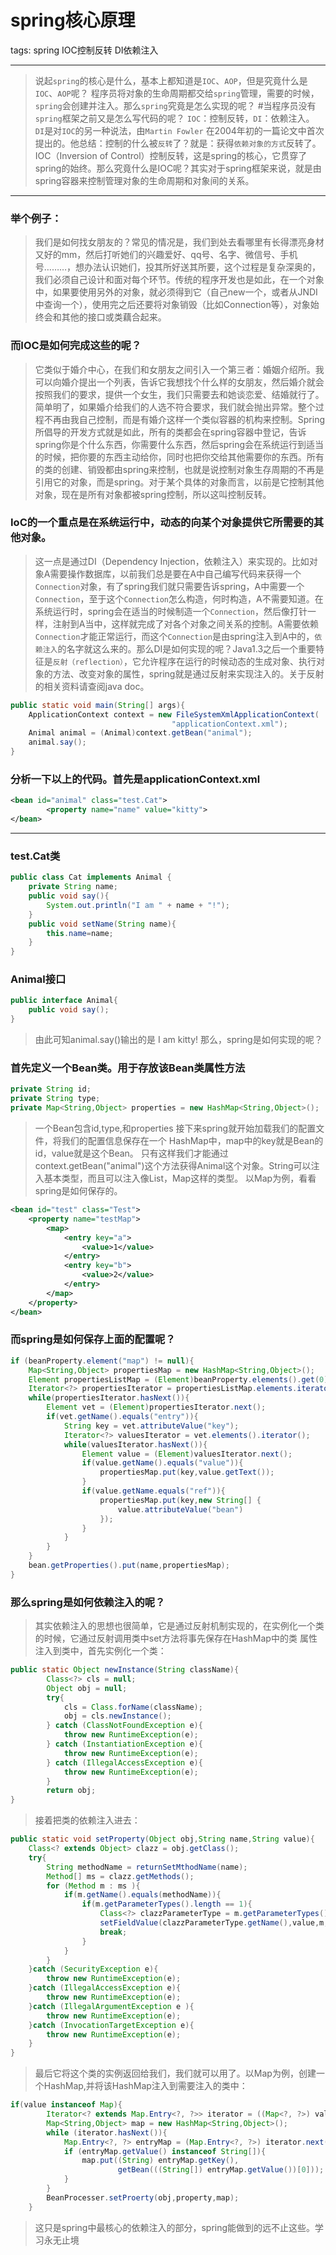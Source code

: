 # spring核心原理

tags: spring IOC控制反转 DI依赖注入

------
>说起`spring`的核心是什么，基本上都知道是`IOC`、`AOP`，但是究竟什么是`IOC`、`AOP`呢？
程序员将对象的生命周期都交给`spring`管理，需要的时候，`spring`会创建并注入。那么`spring`究竟是怎么实现的呢？
#当程序员没有`spring`框架之前又是怎么写代码的呢？
>`IOC`：控制反转，`DI`：依赖注入。
`DI`是对`IOC`的另一种说法，由`Martin Fowler` 在2004年初的一篇论文中首次提出的。他总结：控制的什么被`反转`了？就是：获得`依赖对象的方式`反转了。
IOC（Inversion of Control）控制反转，这是spring的核心，它贯穿了spring的始终。那么究竟什么是IOC呢？其实对于spring框架来说，就是由spring容器来控制管理对象的生命周期和对象间的关系。

------
### 举个例子：	
>我们是如何找女朋友的？常见的情况是，我们到处去看哪里有长得漂亮身材又好的mm，然后打听她们的兴趣爱好、qq号、名字、微信号、手机号………，想办法认识她们，投其所好送其所要，这个过程是复杂深奥的，我们必须自己设计和面对每个环节。传统的程序开发也是如此，在一个对象中，如果要使用另外的对象，就必须得到它（自己new一个，或者从JNDI中查询一个），使用完之后还要将对象销毁（比如Connection等），对象始终会和其他的接口或类藕合起来。

### 而IOC是如何完成这些的呢？
>它类似于婚介中心，在我们和女朋友之间引入一个第三者：婚姻介绍所。我可以向婚介提出一个列表，告诉它我想找个什么样的女朋友，然后婚介就会按照我们的要求，提供一个女生，我们只需要去和她谈恋爱、结婚就行了。简单明了，如果婚介给我们的人选不符合要求，我们就会抛出异常。整个过程不再由我自己控制，而是有婚介这样一个类似容器的机构来控制。Spring所倡导的开发方式就是如此，所有的类都会在spring容器中登记，告诉spring你是个什么东西，你需要什么东西，然后spring会在系统运行到适当的时候，把你要的东西主动给你，同时也把你交给其他需要你的东西。所有的类的创建、销毁都由spring来控制，也就是说控制对象生存周期的不再是引用它的对象，而是spring。对于某个具体的对象而言，以前是它控制其他对象，现在是所有对象都被spring控制，所以这叫控制反转。

### IoC的一个重点是在系统运行中，动态的向某个对象提供它所需要的其他对象。
>这一点是通过DI（Dependency Injection，依赖注入）来实现的。比如对象A需要操作数据库，以前我们总是要在A中自己编写代码来获得一个`Connection`对象，有了spring我们就只需要告诉spring，A中需要一个`Connection`，至于这个`Connection`怎么构造，何时构造，A不需要知道。在系统运行时，spring会在适当的时候制造一个`Connection`，然后像打针一样，注射到A当中，这样就完成了对各个对象之间关系的控制。A需要依赖`Connection`才能正常运行，而这个`Connection`是由spring注入到A中的，`依赖注入`的名字就这么来的。那么DI是如何实现的呢？Java1.3之后一个重要特征是`反射（reflection）`，它允许程序在运行的时候动态的生成对象、执行对象的方法、改变对象的属性，spring就是通过反射来实现注入的。关于反射的相关资料请查阅java doc。
```java
public static void main(String[] args){
	ApplicationContext context = new FileSystemXmlApplicationContext(
									"applicationContext.xml");
	Animal animal = (Animal)context.getBean("animal");
	animal.say();
}
```
### 分析一下以上的代码。首先是applicationContext.xml
```xml
<bean id="animal" class="test.Cat">
		<property name="name" value="kitty">
</bean>
```	
------
### test.Cat类
```java
public class Cat implements Animal {
	private String name;
	public void say(){
		System.out.println("I am " + name + "!");
	}
	public void setName(String name){
		this.name=name;
	}
}
```
### Animal接口
```java
public interface Animal{
	public void say();
}
```
>由此可知animal.say()输出的是 I am kitty!
那么，spring是如何实现的呢？

### 首先定义一个Bean类。用于存放该Bean类属性方法
```java
private String id;
private String type;
private Map<String,Object> properties = new HashMap<String,Object>();
```
>一个Bean包含id,type,和properties
接下来spring就开始加载我们的配置文件，将我们的配置信息保存在一个 HashMap中，map中的key就是Bean的id，value就是这个Bean。
只有这样我们才能通过context.getBean("animal")这个方法获得Animal这个对象。String可以注入基本类型，而且可以注入像List，Map这样的类型。
以Map为例，看看spring是如何保存的。
```xml
<bean id="test" class="Test">
	<property name="testMap">
		<map>
			<entry key="a">
				<value>1</value>
			</entry>
			<entry key="b">
				<value>2</value>
			</entry>
		</map>
	</property>
</bean>
```

### 而spring是如何保存上面的配置呢？
```java
if (beanProperty.element("map") != null){
	Map<String,Object> propertiesMap = new HashMap<String,Object>();
	Element propertiesListMap = (Element)beanProperty.elements().get(0);
	Iterator<?> propertiesIterator = propertiesListMap.elements.iterator();
	while(propertiesIterator.hasNext()){
		Element vet = (Element)propertiesIterator.next();
		if(vet.getName().equals("entry")){
			String key = vet.attributeValue("key");
			Iterator<?> valuesIterator = vet.elements().iterator();
			while(valuesIterator.hasNext()){
				Element value = (Element)valuesIterator.next();
				if(value.getName().equals("value")){
					propertiesMap.put(key,value.getText());
				}
				if(value.getName.equals("ref")){
					propertiesMap.put(key,new String[] {
						value.attributeValue("bean")
					});
				}
			}
		}	
	}
	bean.getProperties().put(name,propertiesMap);
}
```

### 那么spring是如何依赖注入的呢？
>其实依赖注入的思想也很简单，它是通过反射机制实现的，在实例化一个类的时候，它通过反射调用类中set方法将事先保存在HashMap中的类
属性注入到类中，首先实例化一个类：
```java
public static Object newInstance(String className){
		Class<?> cls = null;
		Object obj = null;
		try{
			cls = Class.forName(className);
			obj = cls.newInstance();			
		} catch (ClassNotFoundException e){
			throw new RuntimeException(e);
		} catch (InstantiationException e){
			throw new RuntimeException(e);
		} catch (IllegalAccessException e){
			throw new RuntimeException(e);
		}
		return obj;
}
```
>接着把类的依赖注入进去：
```java
public static void setProperty(Object obj,String name,String value){
	Class<? extends Object> clazz = obj.getClass();
	try{
		String methodName = returnSetMthodName(name);
		Method[] ms = clazz.getMethods();
		for (Method m : ms ){
			if(m.getName().equals(methodName)){
				if(m.getParameterTypes().length == 1){
					Class<?> clazzParameterType = m.getParameterTypes()[0];
					setFieldValue(clazzParameterType.getName(),value,m,obj);
					break;
				}
			}
		}
	}catch (SecurityException e){
		throw new RuntimeException(e);
	}catch (IllegalAccessException e){
		throw new RuntimeException(e);
	}catch (IllegalArgumentException e ){
		throw new RuntimeException(e);
	}catch (InvocationTargetException e){
		throw new RuntimeException(e);
	}
}
```
>最后它将这个类的实例返回给我们，我们就可以用了。以Map为例，创建一个HashMap,并将该HashMap注入到需要注入的类中：
```java
if(value instanceof Map){
		Iterator<? extends Map.Entry<?, ?>> iterator = ((Map<?, ?>) value).entrySet().iterator();
		Map<String,Object> map = new HashMap<String,Object>();
		while (iterator.hasNext()){
			Map.Entry<?, ?> entryMap = (Map.Entry<?, ?>) iterator.next();
			if (entryMap.getValue() instanceof String[]){
				map.put((String) entryMap.getKey(),
						getBean(((String[]) entryMap.getValue())[0]));
			}
		}
		BeanProcesser.setProerty(obj,property,map);
	}
```
>这只是spring中最核心的依赖注入的部分，spring能做到的远不止这些。学习永无止境












